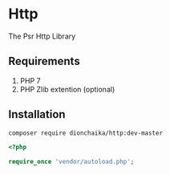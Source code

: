 # Http
The Psr Http Library

## Requirements
1. PHP 7
2. PHP Zlib extention (optional)

## Installation
```bash
composer require dionchaika/http:dev-master
```

```php
<?php

require_once 'vendor/autoload.php';
```
